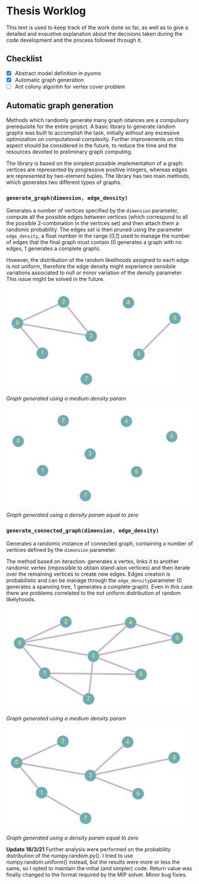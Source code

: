 # Thesis Worklog

This text is used to keep track of the work done so far, as well as to give a detailed and exaustive explanation about the decisions taken during the code development and the process followed through it. 

## Checklist
- [x] Abstract model definition in pyomo
- [x] Automatic graph generation
- [ ] Ant colony algoritm for vertex cover problem

## Automatic graph generation
Methods which randomly generate many graph istances are a compulsory prerequisite for the entire project. A basic library to generate random graphs was built to accomplish the task, initially without any excessive optimization on computational complexity. Further improvements on this aspect should be considered in the future, to reduce the time and the resources devoted to preliminary graph computing. 

The library is based on the simplest possible implementation of a graph: vertices are represented by progressive positive integers, whereas edges are represented by two-element tuples. The library has two main methods, which generates two different types of graphs.

### `generate_graph(dimension, edge_density)` 
Generates a number of vertices specified by the `dimension` parameter, compute all the possible edges between vertices (which correspond to all the possible 2-combination in the vertices set) and then attach them a randomic probability. The edges set is then pruned using the parameter `edge_density`, a float number in the range \[0,1] used to manage the number of edges that the final graph must contain (0 generates a graph with no edges, 1 generates a complete graph). 

However, the distribution of the random likelihoods assigned to each edge is not uniform, therefore the edge density might experience sensibile variations associated to null or minor variation of the density parameter. This issue might be solved in the future. 

![Graph generated using a medium density param](img/graph1.png "") 

*Graph generated using a medium density param*

![Graph generated using a density param equal to zero](img/graph2.png)


*Graph generated using a density param equal to zero*

### `generate_connected_graph(dimension, edge_density)` 
Generates a randomic instance of connected graph, containing a number of vertices defined by the `dimension` parameter.

The method based on iteraction: generates a vertex, links it to another randomic vertex (impossible to obtain stand-alon vertices) and then iterate over the remaining vertices to create new edges. Edges creation is probabilistic and can be manage through the `edge_density`parameter (0 generates a spanning tree, 1 generates a complete graph). Even in this case there are problems correlated to the not uniform distribution of random likelyhoods.

![Graph generated using a medium density param](img/graph4.png "")

*Graph generated using a medium density param*

![Graph generated using a density param equal to zero](img/graph3.png)

*Graph generated using a density param equal to zero*

**Update 18/3/21**
Further analysis were performed on the probability distribution of the numpy.random.py(). I tried to use numpy.random.uniform() instead, but the results were more or less the same, so I opted to maintain the initial (and simpler) code. Return value was finally changed to the format required by the MIP solver. Minor bug fixies.



